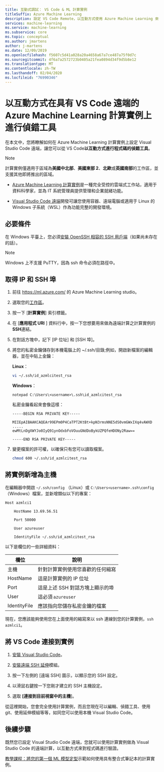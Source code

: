 ```yaml
---
title: 互動式調試： VS Code & ML 計算實例
titleSuffix: Azure Machine Learning
description: 設定 VS Code Remote，以互動方式使用 Azure Machine Learning 來偵錯工具代碼。
services: machine-learning
ms.service: machine-learning
ms.subservice: core
ms.topic: conceptual
ms.author: jmartens
author: j-martens
ms.date: 12/09/2019
ms.openlocfilehash: f5607c5d41a028a20a4658a67a7ce487a75f0d7c
ms.sourcegitcommit: 4f6a7a2572723b0405a21fea0894d34f9d5b8e12
ms.translationtype: MT
ms.contentlocale: zh-TW
ms.lasthandoff: 02/04/2020
ms.locfileid: "76990346"
---
```

# <a name="debug-interactively-on-an-azure-machine-learning-compute-instance-with-vs-code-remote"></a>以互動方式在具有 VS Code 遠端的 Azure Machine Learning 計算實例上進行偵錯工具

在本文中，您將瞭解如何在 Azure Machine Learning 計算實例上設定 Visual Studio Code 遠端，讓您可以從 VS Code**以互動方式進行程式碼的偵錯工具**。 

> [!NOTE]
> 計算實例僅適用于區域為**美國中北部**、**美國東部 2**、**北歐**或**英國南部**的工作區，並支援其他即將推出的區域。

+ [Azure Machine Learning 計算實例](concept-compute-instance.md)是一種完全受控的雲端式工作站，適用于資料科學家，並為 IT 系統管理員提供管理和企業就緒功能。 


+ [Visual Studio Code 遠端](https://code.visualstudio.com/docs/remote/remote-overview)開發可讓您使用容器、遠端電腦或適用于 Linux 的 Windows 子系統（WSL）作為功能完整的開發環境。 

## <a name="prerequisite"></a>必要條件  

在 Windows 平臺上，您必須[安裝 OpenSSH 相容的 SSH 用戶端](https://code.visualstudio.com/docs/remote/troubleshooting#_installing-a-supported-ssh-client)（如果尚未存在的話）。 

> [!Note]
> Windows 上不支援 PuTTY，因為 ssh 命令必須在路徑中。 

## <a name="get-ip-and-ssh-port"></a>取得 IP 和 SSH 埠 

1. 前往 https://ml.azure.com/ 的 Azure Machine Learning studio。

2. 選取您的[工作區](concept-workspace.md)。
1. 按一下 [**計算實例**] 索引標籤。
1. 在 [**應用程式 URI** ] 資料行中，按一下您想要用來做為遠端計算之計算實例的**SSH**連結。 
1. 在對話方塊中，記下 [IP 位址] 和 [SSH 埠]。 
1. 將您的私密金鑰儲存到本機電腦上的 ~/.ssh/目錄;例如，開啟新檔案的編輯器，並在中貼上金鑰： 

   **Linux**： 
   ```sh
   vi ~/.ssh/id_azmlcitest_rsa  
   ```

   **Windows**： 
   ```
   notepad C:\Users\<username>\.ssh\id_azmlcitest_rsa 
   ```

   私密金鑰看起來會像這樣：
   ```
   -----BEGIN RSA PRIVATE KEY----- 

   MIIEpAIBAAKCAQEAr99EPm0P4CaTPT2KtBt+kpN3rmsNNE5dS0vmGWxIXq4vAWXD 
   ..... 
   ewMtLnDgXWYJo0IyQ91ynOdxbFoVOuuGNdDoBykUZPQfeHDONy2Raw== 

   -----END RSA PRIVATE KEY----- 
   ```

1. 變更檔案的許可權，以確保只有您可以讀取檔案。  
   ```sh
   chmod 600 ~/.ssh/id_azmlcitest_rsa   
   ```

## <a name="add-instance-as-a-host"></a>將實例新增為主機 

在編輯器中開啟 `~/.ssh/config` （Linux）或 `C:\Users<username>.ssh\config` （Windows）檔案，並新增類似以下的專案：

```
Host azmlci1 

    HostName 13.69.56.51 

    Port 50000 

    User azureuser 

    IdentityFile ~/.ssh/id_azmlcitest_rsa   
```

以下是欄位的一些詳細資料： 

|欄位|說明|
|----|---------|
|主機|針對計算實例使用您喜歡的任何縮寫 |
|HostName|這是計算實例的 IP 位址 |
|Port|這是上述 SSH 對話方塊上顯示的埠 |
|User|這必須 `azureuser` |
|IdentityFile|應該指向您儲存私密金鑰的檔案 |

現在，您應該能夠使用您在上面使用的縮寫來以 ssh 連線到您的計算實例，`ssh azmlci1`。 

## <a name="connect-vs-code-to-the-instance"></a>將 VS Code 連接到實例 

1. [安裝 Visual Studio Code](https://code.visualstudio.com/)。

1. [安裝遠端 SSH 延伸](https://marketplace.visualstudio.com/items?itemName=ms-vscode-remote.remote-ssh)模組。 

1. 按一下左側的 [遠端 SSH] 圖示，以顯示您的 SSH 設定。

1. 以滑鼠右鍵按一下您剛才建立的 SSH 主機設定。

1. 選取 **[連接到目前視窗中的主機**]。 

從這裡開始，您會完全使用計算實例，而且您現在可以編輯、偵錯工具、使用 git、使用延伸模組等等，如同您可以使用本機 Visual Studio Code。 

## <a name="next-steps"></a>後續步驟

既然您已設定 Visual Studio Code 遠端，您就可以使用計算實例做為 Visual Studio Code 的遠端計算，以互動方式來對程式碼進行驗證。 

[教學課程：將您的第一個 ML 模型定型](tutorial-1st-experiment-sdk-train.md)示範如何使用具有整合式筆記本的計算實例。